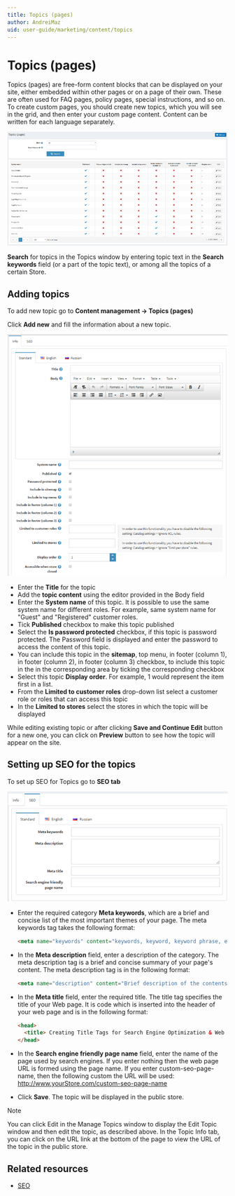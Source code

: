 ```yaml
---
title: Topics (pages)
author: AndreiMaz
uid: user-guide/marketing/content/topics
---
```

# Topics (pages)

Topics (pages) are free-form content blocks that can be displayed on your site, either embedded within other pages or on a page of their own. These are often used for FAQ pages, policy pages, special instructions, and so on. To create custom pages, you should create new topics, which you will see in the grid, and then enter your custom page content. Content can be written for each language separately.

![p1](_static/topicts/Topic1.png)

**Search** for topics in the Topics window by entering topic text in the **Search keywords** field (or a part of the topic text), or among all the topics of a certain Store.

## Adding topics

To add new topic go to **Content management → Topics (pages)**

Click **Add new** and fill the information about a new topic.

![p2](_static/topicts/Topic2.png) 

 - Enter the **Title** for the topic
 - Add the **topic content** using the editor provided in the Body field
 - Enter the **System name** of this topic. It is possible to use the same system name for different roles. For example, same system name for "Guest" and "Registered" customer roles.
 - Tick **Published** checkbox to make this topic published
 - Select the **Is password protected** checkbox, if this topic is password protected. The Password field is displayed and enter the password to access the content of this topic. 
 - You can include this topic in the **sitemap**, top menu, in footer (column 1), in footer (column 2), in footer (column 3) checkbox, to include this topic in the in the corresponding area  by ticking the corresponding checkbox
 - Select this topic **Display order**. For example, 1 would represent the item first in a list.
 - From the **Limited to customer roles** drop-down list select a customer role or roles that can access this topic
 - In the **Limited to stores** select the stores in which the topic will be displayed

While editing existing topic or after clicking **Save and Continue Edit** button for a new one, you can click on **Preview** button to see how the topic will appear on the site.

## Setting up SEO for the topics

To set up SEO for Topics go to **SEO tab**

![SEO for the topics](_static/topicts/Topic3.png)

 - Enter the required category **Meta keywords**, which are a brief and concise list of the most important themes of your page. The meta keywords tag takes the following format:

	```html
	<meta name="keywords" content="keywords, keyword, keyword phrase, etc." >
	```

 - In the **Meta description** field, enter a description of the category. The meta description tag is a brief and concise summary of your page's content. The meta description tag is in the following format:

	```html
	<meta name="description" content="Brief description of the contents of your page." >
	```

 - In the **Meta title** field, enter the required title. The title tag specifies the title of your Web page. It is code which is inserted into the header of your web page and is in the following format:

	```html
	<head>
	  <title> Creating Title Tags for Search Engine Optimization & Web Usability </title>
	</head>
	```

 - In the **Search engine friendly page name** field, enter the name of the page used by search engines. If you enter nothing then the web page URL is formed using the page name. If you enter custom-seo-page-name, then the following custom the URL will be used:  http://www.yourStore.com/custom-seo-page-name

 - Click **Save**. The topic will be displayed in the public store.

> [!NOTE]
> You can click Edit in the Manage Topics window to display the Edit Topic window and then edit the topic, as described above. In the Topic Info tab, you can click on the URL link at the bottom of the page to view the URL of the topic in the public store.
 

## Related resources

 - [SEO](xref:user-guide/marketing/content/seo)